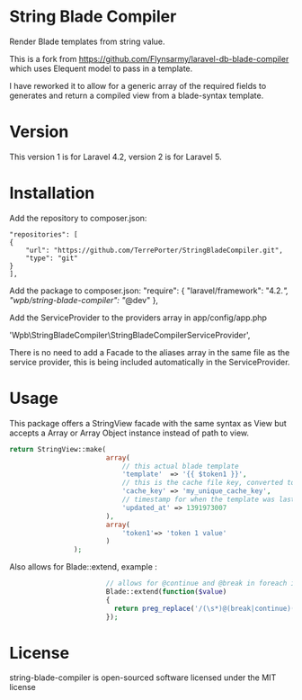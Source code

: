 String Blade Compiler
=======================
Render Blade templates from string value.

This is a fork from https://github.com/Flynsarmy/laravel-db-blade-compiler which uses Elequent model to pass in a template.

I have reworked it to allow for a generic array of the required fields to generates and return a compiled view from a blade-syntax template.

Version
=======================
This version 1 is for Laravel 4.2, version 2 is for Laravel 5.


Installation
=======================

Add the repository to composer.json:

	"repositories": [
	{
		"url": "https://github.com/TerrePorter/StringBladeCompiler.git",
		"type": "git"
	}
	],

Add the package to composer.json:
	"require": {
		"laravel/framework": "4.2.*",
		"wpb/string-blade-compiler": "*@dev"
	},
	
Add the ServiceProvider to the providers array in app/config/app.php

'Wpb\StringBladeCompiler\StringBladeCompilerServiceProvider',

There is no need to add a Facade to the aliases array in the same file as the service provider, this is being included  automatically in the ServiceProvider.

Usage
=======================

This package offers a StringView facade with the same syntax as View but accepts a Array or Array Object instance instead of path to view.

```php
return StringView::make(
                        array(
                            // this actual blade template
                            'template'  => '{{ $token1 }}',
                            // this is the cache file key, converted to md5
                            'cache_key' => 'my_unique_cache_key',
                            // timestamp for when the template was last updated, 0 is always recompile
                            'updated_at' => 1391973007
                        ),
                        array(
                            'token1'=> 'token 1 value'
                        )
                );
```

Also allows for Blade::extend, example :
```php
                        // allows for @continue and @break in foreach in blade templates
                        Blade::extend(function($value)
                        {
                          return preg_replace('/(\s*)@(break|continue)(\s*)/', '$1<?php $2; ?>$3', $value);
                        });
```

License
=======================

string-blade-compiler is open-sourced software licensed under the MIT license
